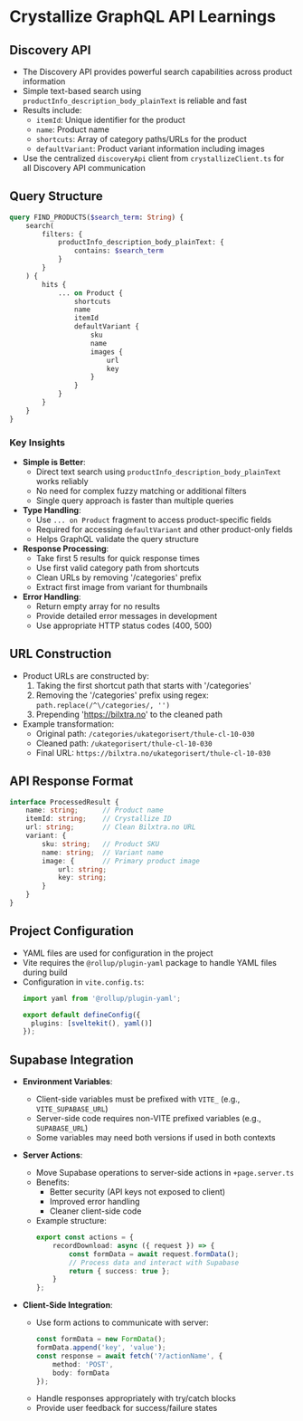# Crystallize GraphQL API Learnings

## Discovery API
- The Discovery API provides powerful search capabilities across product information
- Simple text-based search using `productInfo_description_body_plainText` is reliable and fast
- Results include:
  - `itemId`: Unique identifier for the product
  - `name`: Product name
  - `shortcuts`: Array of category paths/URLs for the product
  - `defaultVariant`: Product variant information including images
- Use the centralized `discoveryApi` client from `crystallizeClient.ts` for all Discovery API communication

## Query Structure
```graphql
query FIND_PRODUCTS($search_term: String) {
    search(
        filters: {
            productInfo_description_body_plainText: {
                contains: $search_term
            }
        }
    ) {
        hits {
            ... on Product {
                shortcuts
                name
                itemId
                defaultVariant {
                    sku
                    name
                    images {
                        url
                        key
                    }
                }
            }
        }
    }
}
```

### Key Insights
- **Simple is Better**: 
  - Direct text search using `productInfo_description_body_plainText` works reliably
  - No need for complex fuzzy matching or additional filters
  - Single query approach is faster than multiple queries
- **Type Handling**:
  - Use `... on Product` fragment to access product-specific fields
  - Required for accessing `defaultVariant` and other product-only fields
  - Helps GraphQL validate the query structure
- **Response Processing**:
  - Take first 5 results for quick response times
  - Use first valid category path from shortcuts
  - Clean URLs by removing '/categories' prefix
  - Extract first image from variant for thumbnails
- **Error Handling**:
  - Return empty array for no results
  - Provide detailed error messages in development
  - Use appropriate HTTP status codes (400, 500)

## URL Construction
- Product URLs are constructed by:
  1. Taking the first shortcut path that starts with '/categories'
  2. Removing the '/categories' prefix using regex: `path.replace(/^\/categories/, '')`
  3. Prepending 'https://bilxtra.no' to the cleaned path
- Example transformation:
  - Original path: `/categories/ukategorisert/thule-cl-10-030`
  - Cleaned path: `/ukategorisert/thule-cl-10-030`
  - Final URL: `https://bilxtra.no/ukategorisert/thule-cl-10-030`

## API Response Format
```typescript
interface ProcessedResult {
    name: string;      // Product name
    itemId: string;    // Crystallize ID
    url: string;       // Clean Bilxtra.no URL
    variant: {
        sku: string;   // Product SKU
        name: string;  // Variant name
        image: {       // Primary product image
            url: string;
            key: string;
        }
    }
}
```

## Project Configuration
- YAML files are used for configuration in the project
- Vite requires the `@rollup/plugin-yaml` package to handle YAML files during build
- Configuration in `vite.config.ts`:
  ```typescript
  import yaml from '@rollup/plugin-yaml';
  
  export default defineConfig({
    plugins: [sveltekit(), yaml()]
  });
  ``` 

## Supabase Integration
- **Environment Variables**:
  - Client-side variables must be prefixed with `VITE_` (e.g., `VITE_SUPABASE_URL`)
  - Server-side code requires non-VITE prefixed variables (e.g., `SUPABASE_URL`)
  - Some variables may need both versions if used in both contexts

- **Server Actions**:
  - Move Supabase operations to server-side actions in `+page.server.ts`
  - Benefits:
    - Better security (API keys not exposed to client)
    - Improved error handling
    - Cleaner client-side code
  - Example structure:
    ```typescript
    export const actions = {
        recordDownload: async ({ request }) => {
            const formData = await request.formData();
            // Process data and interact with Supabase
            return { success: true };
        }
    };
    ```

- **Client-Side Integration**:
  - Use form actions to communicate with server:
    ```typescript
    const formData = new FormData();
    formData.append('key', 'value');
    const response = await fetch('?/actionName', {
        method: 'POST',
        body: formData
    });
    ```
  - Handle responses appropriately with try/catch blocks
  - Provide user feedback for success/failure states
  